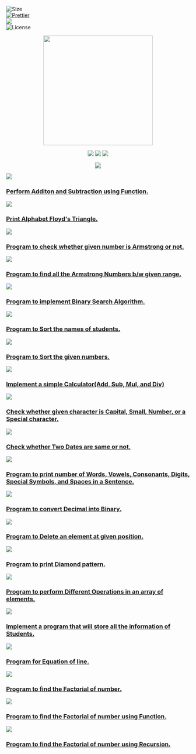 ![Size](https://img.shields.io/github/repo-size/Iamtripathisatyam/C_Programs?color=red&label=Repo%20Size%20)</br>
[![Prettier](https://img.shields.io/badge/Code%20Style-Prettier-red.svg)](https://github.com/prettier/prettier)</br>
![](https://img.shields.io/tokei/lines/github/Iamtripathisatyam/C_Programs?color=red&label=Lines%20of%20Code)</br>
![License](https://img.shields.io/badge/License-MIT-red.svg)</br>

<p align="center">
<img align="center" src="https://octodex.github.com/images/mona-the-rivetertocat.png" width="300"/>
</p>

<p align="center">
<img src="https://forthebadge.com/images/badges/for-you.svg" />
<img src="http://ForTheBadge.com/images/badges/made-with-c.svg" />
<img src="https://forthebadge.com/images/badges/built-by-developers.svg" />
</p>

<p align="center">
  <img src="https://profile-counter.glitch.me/{C_Programs}/count.svg"/>
</p>


<pre><a href="https://github.com/Iamtripathisatyam/C_Programs/blob/main/C%20Programs/Add_Subtract_Using%20Function/Add_Subtract_Using_Function.c"><img src="https://img.shields.io/badge/PROBLEM-1-important.svg?style=for-the-badge&logo=c&logoColor=yellow"></a></pre>
<h3><a href="https://github.com/Iamtripathisatyam/C_Programs/blob/main/C%20Programs/Add_Subtract_Using%20Function/Add_Subtract_Using_Function.c">Perform Additon and Subtraction using Function.</a></h3>


<pre><a href="https://github.com/Iamtripathisatyam/C_Programs/blob/main/C%20Programs/Alphabets%20Floyd's%20Triangle/Alphabates_Floyd's_Triangle.c"><img src="https://img.shields.io/badge/PROBLEM-2-important.svg?style=for-the-badge&logo=c&logoColor=yellow"></a></pre>
<h3><a href="https://github.com/Iamtripathisatyam/C_Programs/blob/main/C%20Programs/Alphabets%20Floyd's%20Triangle/Alphabates_Floyd's_Triangle.c">Print Alphabet Floyd's Triangle.</a></h3>


<pre><a href="https://github.com/Iamtripathisatyam/C_Programs/blob/main/C%20Programs/Armstrong%20Number/Armstrong_Number.c"><img src="https://img.shields.io/badge/PROBLEM-3-important.svg?style=for-the-badge&logo=c&logoColor=yellow"></a></pre>
<h3><a href="https://github.com/Iamtripathisatyam/C_Programs/blob/main/C%20Programs/Armstrong%20Number/Armstrong_Number.c">Program to check whether given number is Armstrong or not.</a></h3>


<pre><a href="https://github.com/Iamtripathisatyam/C_Programs/blob/main/C%20Programs/Armstrong%20Numbers%20between%20Range/Armstrong_Number_Between_Given_Range.c"><img src="https://img.shields.io/badge/PROBLEM-4-important.svg?style=for-the-badge&logo=c&logoColor=yellow"></a></pre>
<h3><a href="https://github.com/Iamtripathisatyam/C_Programs/blob/main/C%20Programs/Armstrong%20Numbers%20between%20Range/Armstrong_Number_Between_Given_Range.c">Program to find all the Armstrong Numbers b/w given range.</a></h3>


<pre><a href="https://github.com/Iamtripathisatyam/C_Programs/blob/main/C%20Programs/Binary%20Search/Binary_Search.c"><img src="https://img.shields.io/badge/PROBLEM-5-important.svg?style=for-the-badge&logo=c&logoColor=yellow"></a></pre>
<h3><a href="https://github.com/Iamtripathisatyam/C_Programs/blob/main/C%20Programs/Binary%20Search/Binary_Search.c">Program to implement Binary Search Algorithm.</a></h3>


<pre><a href="https://github.com/Iamtripathisatyam/C_Programs/blob/main/C%20Programs/Bubble%20Sorting%20of%20Names/Bubble_Sorting_Of_Names.c"><img src="https://img.shields.io/badge/PROBLEM-6-important.svg?style=for-the-badge&logo=c&logoColor=yellow"></a></pre>
<h3><a href="https://github.com/Iamtripathisatyam/C_Programs/blob/main/C%20Programs/Bubble%20Sorting%20of%20Names/Bubble_Sorting_Of_Names.c">Program to Sort the names of students.</a></h3>


<pre><a href="https://github.com/Iamtripathisatyam/C_Programs/blob/main/C%20Programs/Bubble%20Sorting%20of%20Numbers/Bubble_Sorting_of_Numbers.c"><img src="https://img.shields.io/badge/PROBLEM-7-important.svg?style=for-the-badge&logo=c&logoColor=yellow"></a></pre>
<h3><a href="https://github.com/Iamtripathisatyam/C_Programs/blob/main/C%20Programs/Bubble%20Sorting%20of%20Numbers/Bubble_Sorting_of_Numbers.c">Program to Sort the given numbers.</a></h3>


<pre><a href="https://github.com/Iamtripathisatyam/C_Programs/blob/main/C%20Programs/Calculator/Calculator.c"><img src="https://img.shields.io/badge/PROBLEM-8-important.svg?style=for-the-badge&logo=c&logoColor=yellow"></a></pre><h3><a href="https://github.com/Iamtripathisatyam/C_Programs/blob/main/C%20Programs/Calculator/Calculator.c">Implement a simple Calculator(Add, Sub, Mul, and Div)</a></h3>


<pre><a href="https://github.com/Iamtripathisatyam/C_Programs/blob/main/C%20Programs/Character%20is%20a%20Lower%2C%20Upper%2C%20Digit%2C%20%26%20Special/Upper_Lower_digit_Special.c"><img src="https://img.shields.io/badge/PROBLEM-9-important.svg?style=for-the-badge&logo=c&logoColor=yellow"></a></pre><h3><a href="https://github.com/Iamtripathisatyam/C_Programs/blob/main/C%20Programs/Character%20is%20a%20Lower%2C%20Upper%2C%20Digit%2C%20%26%20Special/Upper_Lower_digit_Special.c">Check whether given character is Capital, Small, Number, or a Special character.</a></h3>


<pre><a href="https://github.com/Iamtripathisatyam/C_Programs/blob/main/C%20Programs/Comparing%20Two%20Dates/Comparing_Two_Dates.c"><img src="https://img.shields.io/badge/PROBLEM-10-important.svg?style=for-the-badge&logo=c&logoColor=yellow"></a></pre><h3><a href="https://github.com/Iamtripathisatyam/C_Programs/blob/main/C%20Programs/Comparing%20Two%20Dates/Comparing_Two_Dates.c">Check whether Two Dates are same or not.</a></h3>


<pre><a href="https://github.com/Iamtripathisatyam/C_Programs/blob/main/C%20Programs/Count%20Vowels%2C%20Digits%2C%20and%20many%20more/Count_Vowels_Digits_%26_Many_Things.c"><img src="https://img.shields.io/badge/PROBLEM-11-important.svg?style=for-the-badge&logo=c&logoColor=yellow"></a></pre><h3><a href="https://github.com/Iamtripathisatyam/C_Programs/blob/main/C%20Programs/Count%20Vowels%2C%20Digits%2C%20and%20many%20more/Count_Vowels_Digits_%26_Many_Things.c">Program to print number of Words, Vowels, Consonants, Digits, Special Symbols, and Spaces in a Sentence.</a></h3>


<pre><a href="https://github.com/Iamtripathisatyam/C_Programs/blob/main/C%20Programs/Decimal%20To%20Binary/Decimal_To_Binary.c"><img src="https://img.shields.io/badge/PROBLEM-12-important.svg?style=for-the-badge&logo=c&logoColor=yellow"></a></pre><h3><a href="https://github.com/Iamtripathisatyam/C_Programs/blob/main/C%20Programs/Decimal%20To%20Binary/Decimal_To_Binary.c">Program to convert Decimal into Binary.</a></h3>


<pre><a href="https://github.com/Iamtripathisatyam/C_Programs/blob/main/C%20Programs/Delete%20Elements%20in%20Array/Delete_Element.c"><img src="https://img.shields.io/badge/PROBLEM-13-important.svg?style=for-the-badge&logo=c&logoColor=yellow"></a></pre><h3><a href="https://github.com/Iamtripathisatyam/C_Programs/blob/main/C%20Programs/Delete%20Elements%20in%20Array/Delete_Element.c">Program to Delete an element at given position.</a></h3>


<pre><a href="https://github.com/Iamtripathisatyam/C_Programs/blob/main/C%20Programs/Diamond%20Pattern/Diamond_Pattern.c"><img src="https://img.shields.io/badge/PROBLEM-14-important.svg?style=for-the-badge&logo=c&logoColor=yellow"></a></pre><h3><a href="https://github.com/Iamtripathisatyam/C_Programs/blob/main/C%20Programs/Diamond%20Pattern/Diamond_Pattern.c">Program to print Diamond pattern.</a></h3>


<pre><a href="https://github.com/Iamtripathisatyam/C_Programs/blob/main/C%20Programs/Different%20Operations%20in%20an%20Array/Different_Operation_Using_Arrays.c"><img src="https://img.shields.io/badge/PROBLEM-15-important.svg?style=for-the-badge&logo=c&logoColor=yellow"></a></pre><h3><a href="https://github.com/Iamtripathisatyam/C_Programs/blob/main/C%20Programs/Different%20Operations%20in%20an%20Array/Different_Operation_Using_Arrays.c">Program to perform Different Operations in an array of elements.</a></h3>


<pre><a href="https://github.com/Iamtripathisatyam/C_Programs/blob/main/C%20Programs/Employee%20Record%20Using%20Struct/Employee_Record_Using_Struct.c"><img src="https://img.shields.io/badge/PROBLEM-16-important.svg?style=for-the-badge&logo=c&logoColor=yellow"></a></pre><h3><a href="https://github.com/Iamtripathisatyam/C_Programs/blob/main/C%20Programs/Employee%20Record%20Using%20Struct/Employee_Record_Using_Struct.c">Implement a program that will store all the information of Students.</a></h3>


<pre><a href="https://github.com/Iamtripathisatyam/C_Programs/blob/main/C%20Programs/Equation%20of%20line/Equation_of_Line.c"><img src="https://img.shields.io/badge/PROBLEM-17-important.svg?style=for-the-badge&logo=c&logoColor=yellow"></a></pre><h3><a href="https://github.com/Iamtripathisatyam/C_Programs/blob/main/C%20Programs/Equation%20of%20line/Equation_of_Line.c">Program for Equation of line.</a></h3>


<pre><a href="https://github.com/Iamtripathisatyam/C_Programs/blob/main/C%20Programs/Factorial%20of%20Number/Factorial_of_number.c"><img src="https://img.shields.io/badge/PROBLEM-18-important.svg?style=for-the-badge&logo=c&logoColor=yellow"></a></pre><h3><a href="https://github.com/Iamtripathisatyam/C_Programs/blob/main/C%20Programs/Factorial%20of%20Number/Factorial_of_number.c">Program to find the Factorial of number.</a></h3>


<pre><a href="https://github.com/Iamtripathisatyam/C_Programs/blob/main/C%20Programs/Factorial%20Using%20Function/Factorial_Using_Function.c"><img src="https://img.shields.io/badge/PROBLEM-19-important.svg?style=for-the-badge&logo=c&logoColor=yellow"></a></pre><h3><a href="https://github.com/Iamtripathisatyam/C_Programs/blob/main/C%20Programs/Factorial%20Using%20Function/Factorial_Using_Function.c">Program to find the Factorial of number using Function.</a></h3>


<pre><a href="https://github.com/Iamtripathisatyam/C_Programs/blob/main/C%20Programs/Factorial%20Using%20Recursion/Factorial_Using_Recursion.c"><img src="https://img.shields.io/badge/PROBLEM-20-important.svg?style=for-the-badge&logo=c&logoColor=yellow"></a></pre><h3><a href="https://github.com/Iamtripathisatyam/C_Programs/blob/main/C%20Programs/Factorial%20Using%20Recursion/Factorial_Using_Recursion.c">Program to find the Factorial of number using Recursion.</a></h3>
